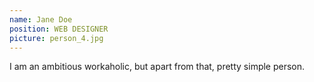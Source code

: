 ```yaml
---
name: Jane Doe
position: WEB DESIGNER
picture: person_4.jpg
---
```


I am an ambitious workaholic, but apart from that, pretty simple person.
